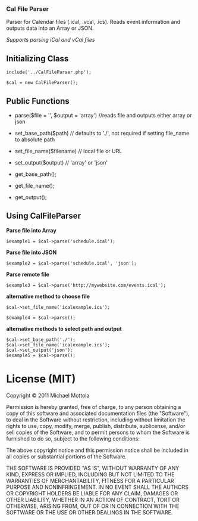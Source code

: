 ### Cal File Parser

Parser for Calendar files (.ical, .vcal, .ics). Reads event information and outputs data into an Array or JSON.

*Supports parsing iCal and vCal files*

## Initializing Class
	
	include('../CalFileParser.php');

	$cal = new CalFileParser();
	
## Public Functions

* parse($file = '', $output = 'array') //reads file and outputs either array or json

* set_base_path($path) // defaults to './', not required if setting file_name to absolute path
* set_file_name($filename) // local file or URL
* set_output($output) // 'array' or 'json'

* get_base_path();
* get_file_name();
* get_output();
	
## Using CalFileParser

**Parse file into Array**

	$example1 = $cal->parse('schedule.ical');

**Parse file into JSON**

	$example2 = $cal->parse('schedule.ical', 'json');
	
**Parse remote file**

	$example3 = $cal->parse('http://mywebsite.com/events.ical');
	
**alternative method to choose file**

	$cal->set_file_name('icalexample.ics');
	
	$example4 = $cal->parse();
	
**alternative methods to select path and output**

	$cal->set_base_path('./');
	$cal->set_file_name('icalexample.ics');
	$cal->set_output('json');
	$example5 = $cal->parse();
	
# License (MIT)

Copyright © 2011 Michael Mottola

Permission is hereby granted, free of charge, to any person obtaining
a copy of this software and associated documentation files (the
"Software"), to deal in the Software without restriction, including
without limitation the rights to use, copy, modify, merge, publish,
distribute, sublicense, and/or sell copies of the Software, and to
permit persons to whom the Software is furnished to do so, subject to
the following conditions:

The above copyright notice and this permission notice shall be
included in all copies or substantial portions of the Software.

THE SOFTWARE IS PROVIDED "AS IS", WITHOUT WARRANTY OF ANY KIND,
EXPRESS OR IMPLIED, INCLUDING BUT NOT LIMITED TO THE WARRANTIES OF
MERCHANTABILITY, FITNESS FOR A PARTICULAR PURPOSE AND
NONINFRINGEMENT. IN NO EVENT SHALL THE AUTHORS OR COPYRIGHT HOLDERS BE
LIABLE FOR ANY CLAIM, DAMAGES OR OTHER LIABILITY, WHETHER IN AN ACTION
OF CONTRACT, TORT OR OTHERWISE, ARISING FROM, OUT OF OR IN CONNECTION
WITH THE SOFTWARE OR THE USE OR OTHER DEALINGS IN THE SOFTWARE.

